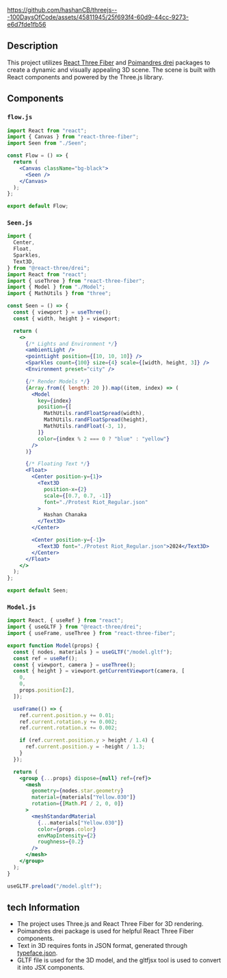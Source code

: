 https://github.com/hashanCB/threejs---100DaysOfCode/assets/45811945/25f693f4-60d9-44cc-9273-e6d7fde1fb56

## Description

This project utilizes [React Three Fiber](https://github.com/pmndrs/react-three-fiber) and [Poimandres drei](https://github.com/pmndrs/drei) packages to create a dynamic and visually appealing 3D scene. The scene is built with React components and powered by the Three.js library.

## Components

### `flow.js`

```jsx
import React from "react";
import { Canvas } from "react-three-fiber";
import Seen from "./Seen";

const Flow = () => {
  return (
    <Canvas className="bg-black">
      <Seen />
    </Canvas>
  );
};

export default Flow;
```

### `Seen.js`

```jsx
import {
  Center,
  Float,
  Sparkles,
  Text3D,
} from "@react-three/drei";
import React from "react";
import { useThree } from "react-three-fiber";
import { Model } from "./Model";
import { MathUtils } from "three";

const Seen = () => {
  const { viewport } = useThree();
  const { width, height } = viewport;

  return (
    <>
      {/* Lights and Environment */}
      <ambientLight />
      <pointLight position={[10, 10, 10]} />
      <Sparkles count={100} size={4} scale={[width, height, 3]} />
      <Environment preset="city" />

      {/* Render Models */}
      {Array.from({ length: 20 }).map((item, index) => (
        <Model
          key={index}
          position={[
            MathUtils.randFloatSpread(width),
            MathUtils.randFloatSpread(height),
            MathUtils.randFloat(-3, 1),
          ]}
          color={index % 2 === 0 ? "blue" : "yellow"}
        />
      )}

      {/* Floating Text */}
      <Float>
        <Center position-y={1}>
          <Text3D
            position-x={2}
            scale={[0.7, 0.7, -1]}
            font="./Protest Riot_Regular.json"
          >
            Hashan Chanaka
          </Text3D>
        </Center>

        <Center position-y={-1}>
          <Text3D font="./Protest Riot_Regular.json">2024</Text3D>
        </Center>
      </Float>
    </>
  );
};

export default Seen;
```

### `Model.js`

```jsx
import React, { useRef } from "react";
import { useGLTF } from "@react-three/drei";
import { useFrame, useThree } from "react-three-fiber";

export function Model(props) {
  const { nodes, materials } = useGLTF("/model.gltf");
  const ref = useRef();
  const { viewport, camera } = useThree();
  const { height } = viewport.getCurrentViewport(camera, [
    0,
    0,
    props.position[2],
  ]);

  useFrame(() => {
    ref.current.position.y += 0.01;
    ref.current.rotation.y += 0.002;
    ref.current.rotation.x += 0.002;

    if (ref.current.position.y > height / 1.4) {
      ref.current.position.y = -height / 1.3;
    }
  });

  return (
    <group {...props} dispose={null} ref={ref}>
      <mesh
        geometry={nodes.star.geometry}
        material={materials["Yellow.030"]}
        rotation={[Math.PI / 2, 0, 0]}
      >
        <meshStandardMaterial
          {...materials["Yellow.030"]}
          color={props.color}
          envMapIntensity={2}
          roughness={0.2}
        />
      </mesh>
    </group>
  );
}

useGLTF.preload("/model.gltf");
```


## tech Information

- The project uses Three.js and React Three Fiber for 3D rendering.
- Poimandres drei package is used for helpful React Three Fiber components.
- Text in 3D requires fonts in JSON format, generated through [typeface.json](http://gero3.github.io/facetype.js).
- GLTF file is used for the 3D model, and the gltfjsx tool is used to convert it into JSX components.
